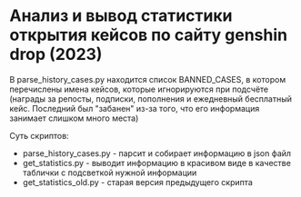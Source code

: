 # Анализ и вывод статистики открытия кейсов по сайту genshin drop (2023)

В parse_history_cases.py находится список BANNED_CASES, в котором перечислены имена кейсов, которые игнорируются при подсчёте (награды за репосты, подписки, пополнения и ежедневный бесплатный кейс. Последний был "забанен" из-за того, что его информация занимает слишком много места)

Суть скриптов:
- parse_history_cases.py - парсит и собирает информацию в json файл
- get_statistics.py - выводит информацию в красивом виде в качестве таблички с подсветкой нужной информации
- get_statistics_old.py - старая версия предыдущего скрипта
